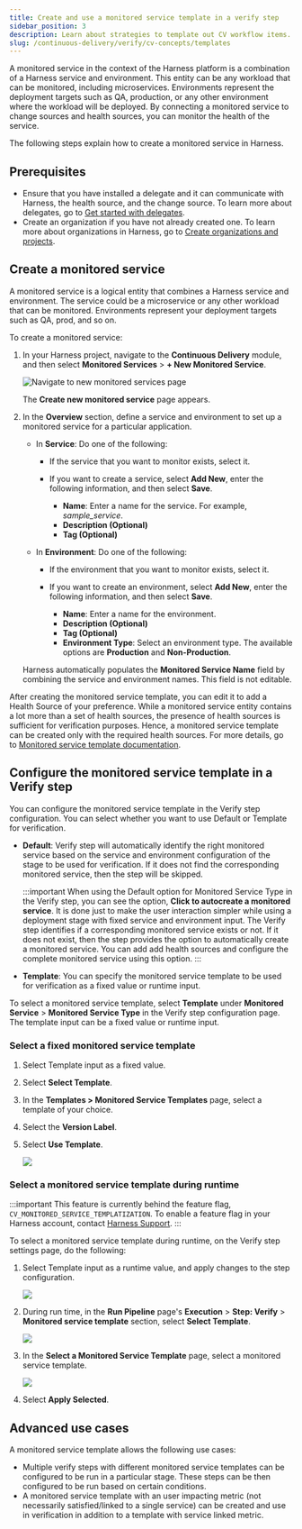 ```yaml
---
title: Create and use a monitored service template in a verify step
sidebar_position: 3
description: Learn about strategies to template out CV workflow items. 
slug: /continuous-delivery/verify/cv-concepts/templates
---
```


A monitored service in the context of the Harness platform is a combination of a Harness service and environment. This entity can be any workload that can be monitored, including microservices. Environments represent the deployment targets such as QA, production, or any other environment where the workload will be deployed. By connecting a monitored service to change sources and health sources, you can monitor the health of the service. 

The following steps explain how to create a monitored service in Harness.


## Prerequisites

- Ensure that you have installed a delegate and it can communicate with Harness, the health source, and the change source. To learn more about delegates, go to [Get started with delegates](/docs/category/delegate-concepts).
- Create an organization if you have not already created one. To learn more about organizations in Harness, go to [Create organizations and projects](/docs/platform/organizations-and-projects/create-an-organization).

## Create a monitored service

A monitored service is a logical entity that combines a Harness service and environment. The service could be a microservice or any other workload that can be monitored. Environments represent your deployment targets such as QA, prod, and so on.

To create a monitored service:

1. In your Harness project, navigate to the **Continuous Delivery** module, and then select **Monitored Services** > **+ New Monitored Service**.

   ![Navigate to new monitored services page](./static/monitored-service-template-cd.png)

   The **Create new monitored service** page appears.

2. In the **Overview** section, define a service and environment to set up a monitored service for a particular application. 
    * In **Service**: Do one of the following:
     
       * If the service that you want to monitor exists, select it.
       * If you want to create a service, select **Add New**, enter the following information, and then select **Save**. 
       
          *  **Name**: Enter a name for the service. For example, _sample_service_.
          *  **Description (Optional)**
          *  **Tag (Optional)** 
           
    * In **Environment**: Do one of the following:
     
       * If the environment that you want to monitor exists, select it.
       * If you want to create an environment, select **Add New**, enter the following information, and then select **Save**. 
       
          *  **Name**: Enter a name for the environment.
          *  **Description (Optional)**
          *  **Tag (Optional)** 
          *  **Environment Type**: Select an environment type. The available options are **Production** and **Non-Production**.

    Harness automatically populates the **Monitored Service Name** field by combining the service and environment names. This field is not editable.

After creating the monitored service template, you can edit it to add a Health Source of your preference. While a monitored service entity contains a lot more than a set of health sources, the presence of health sources is sufficient for verification purposes. Hence, a monitored service template can be created only with the required health sources. For more details, go to [Monitored service template documentation](/docs/service-reliability-management/monitored-service/monitored-service-template-quickstart).

## Configure the monitored service template in a Verify step

You can configure the monitored service template in the Verify step configuration. You can select whether you want to use Default or Template for verification.

* **Default**: Verify step will automatically identify the right monitored service based on the service and environment configuration of the stage to be used for verification. If it does not find the corresponding monitored service, then the step will be skipped.
  
  :::important
  When using the Default option for Monitored Service Type in the Verify step, you can see the option, **Click to autocreate a monitored service**. It is done just to make the user interaction simpler while using a deployment stage with fixed service and environment input. The Verify step identifies if a corresponding monitored service exists or not. If it does not exist, then the step provides the option to automatically create a monitored service. You can add add health sources and configure the complete monitored service using this option.
  :::
  
* **Template**: You can specify the monitored service template to be used for verification as a fixed value or runtime input.

To select a monitored service template, select **Template** under **Monitored Service** > **Monitored Service Type** in the Verify step configuration page. The template input can be a fixed value or runtime input. 

### Select a fixed monitored service template 

1. Select Template input as a fixed value.
2. Select **Select Template**.
3. In the **Templates > Monitored Service Templates** page, select a template of your choice.
4. Select the **Version Label**.
5. Select **Use Template**.

   ![](./static/select-template-fixed-value.png)

### Select a monitored service template during runtime

:::important
This feature is currently behind the feature flag, `CV_MONITORED_SERVICE_TEMPLATIZATION`. To enable a feature flag in your Harness account, contact [Harness Support](mailto:support@harness.io).
:::

To select a monitored service template during runtime, on the Verify step settings page, do the following:

1. Select Template input as a runtime value, and apply changes to the step configuration.
   
   ![](./static/monitored-service-template-as-runtime-input.png)

2. During run time, in the **Run Pipeline** page's **Execution** > **Step: Verify** > **Monitored service template** section, select **Select Template**.
   
   ![](./static/monitored-service-template-1.png)

3. In the **Select a Monitored Service Template** page, select a monitored service template.
   
   ![](./static/select-template-runtime.png)

4. Select **Apply Selected**.


## Advanced use cases

A monitored service template allows the following use cases:

* Multiple verify steps with different monitored service templates can be configured to be run in a particular stage. These steps can be then configured to be run based on certain conditions.
* A monitored service template with an user impacting metric (not necessarily satisfied/linked to a single service) can be created and use in verification in addition to a template with service linked metric.



